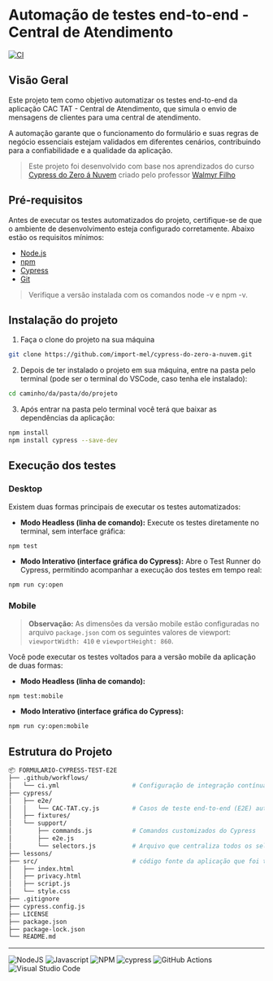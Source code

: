 # Automação de testes end-to-end - Central de Atendimento

[![CI](https://github.com/wlsf82/seguros/actions/workflows/ci.yml/badge.svg)](https://github.com/wlsf82/seguros/actions)

## Visão Geral

Este projeto tem como objetivo automatizar os testes end-to-end da aplicação CAC TAT - Central de Atendimento, que simula o envio de mensagens de clientes para uma central de atendimento.

A automação garante que o funcionamento do formulário e suas regras de negócio essenciais estejam validados em diferentes cenários, contribuindo para a confiabilidade e a qualidade da aplicação.

> Este projeto foi desenvolvido com base nos aprendizados do curso [Cypress do Zero á Nuvem](https://www.udemy.com/course/testes-automatizados-com-cypress-basico/?referralCode=5E367E0C332F3B967B6C&couponCode=ST21MT30625G2) criado pelo professor [Walmyr Filho](https://github.com/wlsf82)

## Pré-requisitos

Antes de executar os testes automatizados do projeto, certifique-se de que o ambiente de desenvolvimento esteja configurado corretamente. Abaixo estão os requisitos mínimos:

- [Node.js](https://nodejs.org/en)
- [npm](https://docs.npmjs.com/downloading-and-installing-node-js-and-npm)
- [Cypress](https://www.cypress.io/install)
- [Git](https://git-scm.com/downloads)

> 

> Verifique a versão instalada com os comandos node -v e npm -v.

## Instalação do projeto

1. Faça o clone do projeto na sua máquina

```bash
git clone https://github.com/import-mel/cypress-do-zero-a-nuvem.git
```

2. Depois de ter instalado o projeto em sua máquina, entre na pasta pelo terminal (pode ser o terminal do VSCode, caso tenha ele instalado):

```bash
cd caminho/da/pasta/do/projeto
```

3. Após entrar na pasta pelo terminal você terá que baixar as dependências da aplicação:

```bash
npm install
npm install cypress --save-dev
```

## Execução dos testes

### Desktop

Existem duas formas principais de executar os testes automatizados:

* **Modo Headless (linha de comando):**
  Execute os testes diretamente no terminal, sem interface gráfica:

```bash
npm test
```

* **Modo Interativo (interface gráfica do Cypress):**
  Abre o Test Runner do Cypress, permitindo acompanhar a execução dos testes em tempo real:

```bash
npm run cy:open
```

### Mobile

> **Observação:** As dimensões da versão mobile estão configuradas no arquivo `package.json` com os seguintes valores de viewport: `viewportWidth: 410` e `viewportHeight: 860`.

Você pode executar os testes voltados para a versão mobile da aplicação de duas formas:

* **Modo Headless (linha de comando):**

```bash
npm test:mobile
```

* **Modo Interativo (interface gráfica do Cypress):**

```bash
npm run cy:open:mobile
```
## Estrutura do Projeto

```bash
📦 FORMULARIO-CYPRESS-TEST-E2E
├── .github/workflows/
│   └── ci.yml                    # Configuração de integração contínua (CI) com GitHub Actions
├── cypress/
│   ├── e2e/
│   │   └── CAC-TAT.cy.js         # Casos de teste end-to-end (E2E) automatizados com Cypress
│   ├── fixtures/
│   └── support/
│       ├── commands.js           # Comandos customizados do Cypress
│       ├── e2e.js                
│       └── selectors.js          # Arquivo que centraliza todos os seletores do formulário
├── lessons/                     
├── src/                          # código fonte da aplicação que foi testada
│   ├── index.html                
│   ├── privacy.html             
│   ├── script.js                 
│   └── style.css                
├── .gitignore                    
├── cypress.config.js            
├── LICENSE                       
├── package.json                  
├── package-lock.json             
└── README.md                     
```

---

![NodeJS](https://img.shields.io/badge/node.js-6DA55F?style=for-the-badge&logo=node.js&logoColor=white)
![Javascript](https://img.shields.io/badge/JavaScript-F7DF1E?style=for-the-badge&logo=javascript&logoColor=black)
![NPM](https://img.shields.io/badge/npm-CB3837?style=for-the-badge&logo=npm&logoColor=white)
![cypress](https://img.shields.io/badge/-cypress-%23E5E5E5?style=for-the-badge&logo=cypress&logoColor=058a5e)
![GitHub Actions](https://img.shields.io/badge/github%20actions-%232671E5.svg?style=for-the-badge&logo=githubactions&logoColor=white)
![Visual Studio Code](https://img.shields.io/badge/Visual%20Studio%20Code-0078d7.svg?style=for-the-badge&logo=visual-studio-code&logoColor=white)